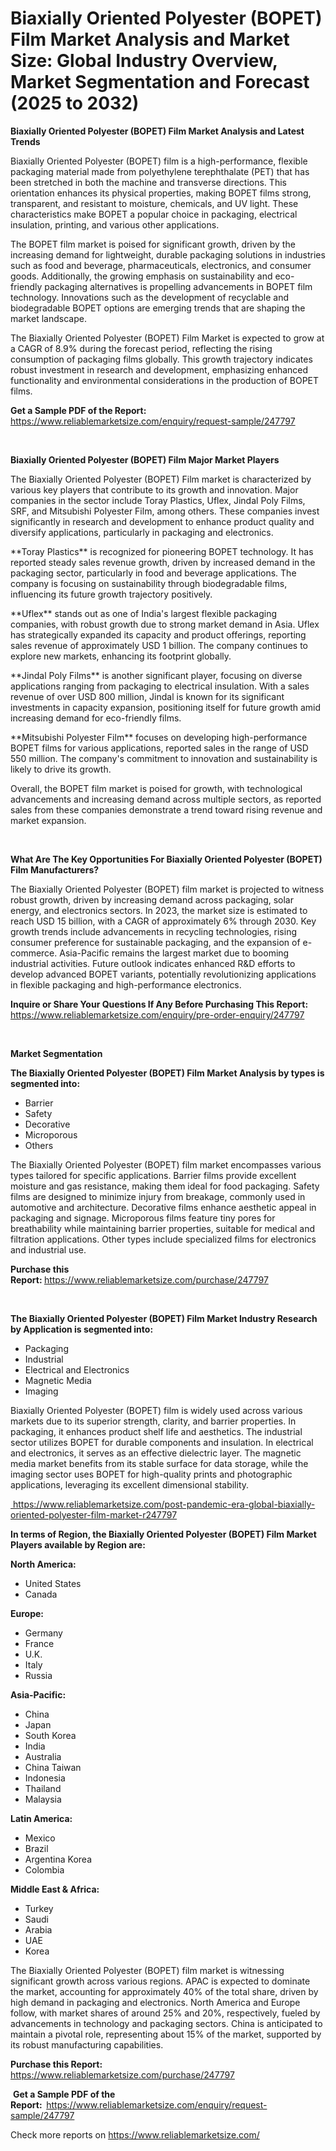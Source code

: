 <p><h1>Biaxially Oriented Polyester (BOPET) Film Market Analysis and Market Size: Global Industry Overview, Market Segmentation and Forecast (2025 to 2032)</h1></p><p><strong>Biaxially Oriented Polyester (BOPET) Film Market Analysis and Latest Trends</strong></p>
<p><p>Biaxially Oriented Polyester (BOPET) film is a high-performance, flexible packaging material made from polyethylene terephthalate (PET) that has been stretched in both the machine and transverse directions. This orientation enhances its physical properties, making BOPET films strong, transparent, and resistant to moisture, chemicals, and UV light. These characteristics make BOPET a popular choice in packaging, electrical insulation, printing, and various other applications.</p><p>The BOPET film market is poised for significant growth, driven by the increasing demand for lightweight, durable packaging solutions in industries such as food and beverage, pharmaceuticals, electronics, and consumer goods. Additionally, the growing emphasis on sustainability and eco-friendly packaging alternatives is propelling advancements in BOPET film technology. Innovations such as the development of recyclable and biodegradable BOPET options are emerging trends that are shaping the market landscape.</p><p>The Biaxially Oriented Polyester (BOPET) Film Market is expected to grow at a CAGR of 8.9% during the forecast period, reflecting the rising consumption of packaging films globally. This growth trajectory indicates robust investment in research and development, emphasizing enhanced functionality and environmental considerations in the production of BOPET films.</p></p>
<p><strong>Get a Sample PDF of the Report:&nbsp;</strong> <a href="https://www.reliablemarketsize.com/enquiry/request-sample/247797?utm_campaign=3269&utm_medium=2&utm_source=Github&utm_content=ia&utm_term=30032025&utm_id=biaxially-oriented-polyester-bopet-film">https://www.reliablemarketsize.com/enquiry/request-sample/247797</a></p>
<p>&nbsp;</p>
<p><strong>Biaxially Oriented Polyester (BOPET) Film Major Market Players</strong></p>
<p><p>The Biaxially Oriented Polyester (BOPET) Film market is characterized by various key players that contribute to its growth and innovation. Major companies in the sector include Toray Plastics, Uflex, Jindal Poly Films, SRF, and Mitsubishi Polyester Film, among others. These companies invest significantly in research and development to enhance product quality and diversify applications, particularly in packaging and electronics.</p><p>**Toray Plastics** is recognized for pioneering BOPET technology. It has reported steady sales revenue growth, driven by increased demand in the packaging sector, particularly in food and beverage applications. The company is focusing on sustainability through biodegradable films, influencing its future growth trajectory positively.</p><p>**Uflex** stands out as one of India's largest flexible packaging companies, with robust growth due to strong market demand in Asia. Uflex has strategically expanded its capacity and product offerings, reporting sales revenue of approximately USD 1 billion. The company continues to explore new markets, enhancing its footprint globally.</p><p>**Jindal Poly Films** is another significant player, focusing on diverse applications ranging from packaging to electrical insulation. With a sales revenue of over USD 800 million, Jindal is known for its significant investments in capacity expansion, positioning itself for future growth amid increasing demand for eco-friendly films.</p><p>**Mitsubishi Polyester Film** focuses on developing high-performance BOPET films for various applications, reported sales in the range of USD 550 million. The company's commitment to innovation and sustainability is likely to drive its growth.</p><p>Overall, the BOPET film market is poised for growth, with technological advancements and increasing demand across multiple sectors, as reported sales from these companies demonstrate a trend toward rising revenue and market expansion.</p></p>
<p>&nbsp;</p>
<p><strong>What Are The Key Opportunities For Biaxially Oriented Polyester (BOPET) Film Manufacturers?</strong></p>
<p><p>The Biaxially Oriented Polyester (BOPET) film market is projected to witness robust growth, driven by increasing demand across packaging, solar energy, and electronics sectors. In 2023, the market size is estimated to reach USD 15 billion, with a CAGR of approximately 6% through 2030. Key growth trends include advancements in recycling technologies, rising consumer preference for sustainable packaging, and the expansion of e-commerce. Asia-Pacific remains the largest market due to booming industrial activities. Future outlook indicates enhanced R&D efforts to develop advanced BOPET variants, potentially revolutionizing applications in flexible packaging and high-performance electronics.</p></p>
<p><strong>Inquire or Share Your Questions If Any Before Purchasing This Report:</strong> <a href="https://www.reliablemarketsize.com/enquiry/pre-order-enquiry/247797?utm_campaign=3269&utm_medium=2&utm_source=Github&utm_content=ia&utm_term=30032025&utm_id=biaxially-oriented-polyester-bopet-film">https://www.reliablemarketsize.com/enquiry/pre-order-enquiry/247797</a></p>
<p>&nbsp;</p>
<p><strong>Market Segmentation</strong></p>
<p><strong>The Biaxially Oriented Polyester (BOPET) Film Market Analysis by types is segmented into:</strong></p>
<p><ul><li>Barrier</li><li>Safety</li><li>Decorative</li><li>Microporous</li><li>Others</li></ul></p>
<p><p>The Biaxially Oriented Polyester (BOPET) film market encompasses various types tailored for specific applications. Barrier films provide excellent moisture and gas resistance, making them ideal for food packaging. Safety films are designed to minimize injury from breakage, commonly used in automotive and architecture. Decorative films enhance aesthetic appeal in packaging and signage. Microporous films feature tiny pores for breathability while maintaining barrier properties, suitable for medical and filtration applications. Other types include specialized films for electronics and industrial use.</p></p>
<p><strong>Purchase this Report:&nbsp;</strong><a href="https://www.reliablemarketsize.com/purchase/247797?utm_campaign=3269&utm_medium=2&utm_source=Github&utm_content=ia&utm_term=30032025&utm_id=biaxially-oriented-polyester-bopet-film">https://www.reliablemarketsize.com/purchase/247797</a></p>
<p>&nbsp;</p>
<p><strong>The Biaxially Oriented Polyester (BOPET) Film Market Industry Research by Application is segmented into:</strong></p>
<p><ul><li>Packaging</li><li>Industrial</li><li>Electrical and Electronics</li><li>Magnetic Media</li><li>Imaging</li></ul></p>
<p><p>Biaxially Oriented Polyester (BOPET) film is widely used across various markets due to its superior strength, clarity, and barrier properties. In packaging, it enhances product shelf life and aesthetics. The industrial sector utilizes BOPET for durable components and insulation. In electrical and electronics, it serves as an effective dielectric layer. The magnetic media market benefits from its stable surface for data storage, while the imaging sector uses BOPET for high-quality prints and photographic applications, leveraging its excellent dimensional stability.</p></p>
<p><a href="https://www.reliablemarketsize.com/post-pandemic-era-global-biaxially-oriented-polyester-film-market-r247797?utm_campaign=3269&utm_medium=2&utm_source=Github&utm_content=ia&utm_term=30032025&utm_id=biaxially-oriented-polyester-bopet-film">&nbsp;https://www.reliablemarketsize.com/post-pandemic-era-global-biaxially-oriented-polyester-film-market-r247797</a></p>
<p><strong>In terms of Region, the Biaxially Oriented Polyester (BOPET) Film Market Players available by Region are:</strong></p>
<p>
    <p> <strong> North America: </strong>
        <ul>
            <li>United States</li>
            <li>Canada</li>
        </ul>
        </p> 
    <p> <strong> Europe: </strong>
        <ul>
            <li>Germany</li>
            <li>France</li>
            <li>U.K.</li>
            <li>Italy</li>
            <li>Russia</li>
        </ul>
        </p> 
    <p> <strong> Asia-Pacific: </strong>
        <ul>
            <li>China</li>
            <li>Japan</li>
            <li>South Korea</li>
            <li>India</li>
            <li>Australia</li>
            <li>China Taiwan</li>
            <li>Indonesia</li>
            <li>Thailand</li>
            <li>Malaysia</li>
        </ul>
        </p> 
    <p> <strong> Latin America: </strong>
        <ul>
            <li>Mexico</li>
            <li>Brazil</li>
            <li>Argentina Korea</li>
            <li>Colombia</li>
        </ul>
        </p> 
    <p> <strong> Middle East & Africa: </strong>
        <ul>
            <li>Turkey</li>
            <li>Saudi</li>
            <li>Arabia</li>
            <li>UAE</li>
            <li>Korea</li>
        </ul>
    </p>
    </p>
<p><p>The Biaxially Oriented Polyester (BOPET) film market is witnessing significant growth across various regions. APAC is expected to dominate the market, accounting for approximately 40% of the total share, driven by high demand in packaging and electronics. North America and Europe follow, with market shares of around 25% and 20%, respectively, fueled by advancements in technology and packaging sectors. China is anticipated to maintain a pivotal role, representing about 15% of the market, supported by its robust manufacturing capabilities.</p></p>
<p><strong>Purchase this Report: </strong><a href="https://www.reliablemarketsize.com/purchase/247797?utm_campaign=3269&utm_medium=2&utm_source=Github&utm_content=ia&utm_term=30032025&utm_id=biaxially-oriented-polyester-bopet-film">https://www.reliablemarketsize.com/purchase/247797</a></p>
<p>&nbsp;<strong>Get a Sample PDF of the Report:&nbsp;&nbsp;</strong><a href="https://www.reliablemarketsize.com/enquiry/request-sample/247797?utm_campaign=3269&utm_medium=2&utm_source=Github&utm_content=ia&utm_term=30032025&utm_id=biaxially-oriented-polyester-bopet-film">https://www.reliablemarketsize.com/enquiry/request-sample/247797</a></p>
<p><strong></strong></p>
<p>Check more reports on <a href="https://www.reliablemarketsize.com/?utm_campaign=3269&utm_medium=2&utm_source=Github&utm_content=ia&utm_term=30032025&utm_id=biaxially-oriented-polyester-bopet-film">https://www.reliablemarketsize.com/</a></p>